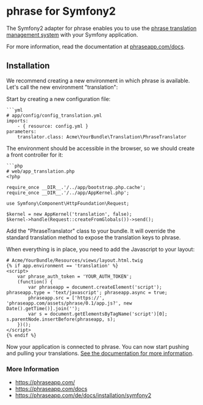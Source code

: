 # phrase for Symfony2

The Symfony2 adapter for phrase enables you to use the [phrase translation management system](https://phraseapp.com) with your Symfony application.

For more information, read the documentation at [phraseapp.com/docs](https://phraseapp.com/docs).

## Installation ##

We recommend creating a new environment in which phrase is available. Let's call the new environment "translation":

Start by creating a new configuration file:

    ```yml
    # app/config/config_translation.yml
    imports:
        - { resource: config.yml }
    parameters:
        translator.class: Acme\YourBundle\Translation\PhraseTranslator
        

The environment should be accessible in the browser, so we should create a front controller for it:

    ```php
    # web/app_translation.php
    <?php 

    require_once __DIR__.'/../app/bootstrap.php.cache';
    require_once __DIR__.'/../app/AppKernel.php';

    use Symfony\Component\HttpFoundation\Request;

    $kernel = new AppKernel('translation', false);
    $kernel->handle(Request::createFromGlobals())->send();
    
Add the "PhraseTranslator" class to your bundle. It will override the standard translation method to expose the translation keys to phrase.

When everything is in place, you need to add the Javascript to your layout:

    # Acme/YourBundle/Resources/views/layout.html.twig
    {% if app.environment == 'translation' %}
    <script>
        var phrase_auth_token = 'YOUR_AUTH_TOKEN';
        (function() {
            var phraseapp = document.createElement('script'); phraseapp.type = 'text/javascript'; phraseapp.async = true;
            phraseapp.src = ['https://', 'phraseapp.com/assets/phrase/0.1/app.js?', new Date().getTime()].join('');
            var s = document.getElementsByTagName('script')[0]; s.parentNode.insertBefore(phraseapp, s);
        })();
    </script>
    {% endif %}

Now your application is connected to phrase. You can now start pushing and pulling your translations. [See the documentation for more information](https://phraseapp.com/docs).

### More Information ###

* https://phraseapp.com/
* https://phraseapp.com/docs
* https://phraseapp.com/de/docs/installation/symfony2
